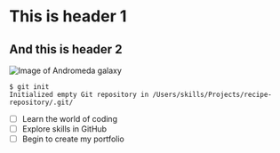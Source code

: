 # This is header 1
## And this is header 2

![Image of Andromeda galaxy](https://earthsky.org/upl/2021/06/PETER-FORISTER-VIRGINIA-ANDROMEDA-GALAXY.jpeg)

```
$ git init
Initialized empty Git repository in /Users/skills/Projects/recipe-repository/.git/
```

- [ ] Learn the world of coding
- [ ] Explore skills in GitHub
- [ ] Begin to create my portfolio
